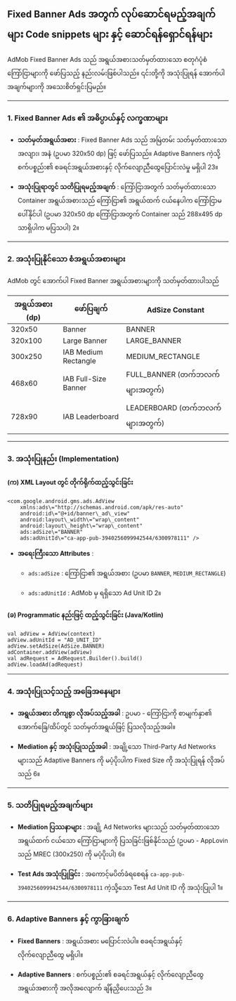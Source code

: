 ## Fixed Banner Ads အတွက် လုပ်ဆောင်ရမည့်အချက်များ Code snippets များ နှင့် ဆောင်ရန်ရှောင်ရန်များ

AdMob Fixed Banner Ads သည် အရွယ်အစားသတ်မှတ်ထားသော စတုဂံပုံစံ ကြော်ငြာများကို ဖော်ပြသည့် နည်းလမ်းဖြစ်ပါသည်။ ၎င်းတို့ကို အသုံးပြုရန် အောက်ပါအချက်များကို အသေးစိတ်ရှင်းပြမည်။

* * *

### 1\. **Fixed Banner Ads ၏ အဓိပ္ပာယ်နှင့် လက္ခဏာများ**

-   **သတ်မှတ်အရွယ်အစား** : Fixed Banner Ads သည် အမြဲတမ်း သတ်မှတ်ထားသော အလျား၊ အနံ (ဥပမာ 320x50 dp) ဖြင့် ဖော်ပြသည်။ Adaptive Banners ကဲ့သို့ စက်ပစ္စည်း၏ စခရင်အရွယ်အစားနှင့် လိုက်လျောညီထွေပြောင်းလဲမှု မရှိပါ 23။
    
-   **အသုံးပြုရာတွင် သတိပြုရမည့်အချက်** : ကြော်ငြာအတွက် သတ်မှတ်ထားသော Container အရွယ်အစားသည် ကြော်ငြာ၏ အရွယ်ထက် ငယ်နေပါက ကြော်ငြာမပေါ်နိုင်ပါ (ဥပမာ 320x50 dp ကြော်ငြာအတွက် Container သည် 288x495 dp သာရှိပါက မပြသပါ) 2။
    

* * *

### 2\. **အသုံးပြုနိုင်သော စံအရွယ်အစားများ**

AdMob တွင် အောက်ပါ Fixed Banner အရွယ်အစားများကို သတ်မှတ်ထားပါသည် 

| အရွယ်အစား (dp) | ဖော်ပြချက် | AdSize Constant |
| ------ | --- | ----- |
| 320x50    | Banner   | 	BANNER    |
| 320x100      | Large Banner   | LARGE_BANNER     |
| 300x250    | IAB Medium Rectangle  | MEDIUM_RECTANGLE     |
| 468x60     | IAB Full-Size Banner  | FULL_BANNER (တက်ဘလက်များအတွက်)     |
| 728x90    | IAB Leaderboard  | LEADERBOARD (တက်ဘလက်များအတွက်)   |

* * *

### 3\. **အသုံးပြုနည်း (Implementation)**

#### (က) XML Layout တွင် တိုက်ရိုက်ထည့်သွင်းခြင်း
```
<com.google.android.gms.ads.AdView
    xmlns:ads\="http://schemas.android.com/apk/res-auto"
    android:id\="@+id/banner\_ad\_view"
    android:layout\_width\="wrap\_content"
    android:layout\_height\="wrap\_content"
    ads:adSize\="BANNER"
    ads:adUnitId\="ca-app-pub-3940256099942544/6300978111" />
```

-   **အရေးကြီးသော Attributes** :
    
    -   `ads:adSize` : ကြော်ငြာ၏ အရွယ်အစား (ဥပမာ `BANNER`, `MEDIUM_RECTANGLE`)
        
    -   `ads:adUnitId` : AdMob မှ ရရှိသော Ad Unit ID 2။
        

#### (ခ) Programmatic နည်းဖြင့် ထည့်သွင်းခြင်း (Java/Kotlin)

```
val adView = AdView(context)
adView.adUnitId = "AD_UNIT_ID"
adView.setAdSize(AdSize.BANNER)
adContainer.addView(adView)
val adRequest = AdRequest.Builder().build()
adView.loadAd(adRequest)
```

* * *

### 4\. **အသုံးပြုသင့်သည့် အခြေအနေများ**

-   **အရွယ်အစား တိကျစွာ လိုအပ်သည့်အခါ** : ဥပမာ - ကြော်ငြာကို စာမျက်နှာ၏ အောက်ခြေ/ထိပ်တွင် သတ်မှတ်အရွယ်ဖြင့် ပြသလိုသည့်အခါ။
    
-   **Mediation နှင့် အသုံးပြုသည့်အခါ** : အချို့သော Third-Party Ad Networks များသည် Adaptive Banners ကို မပံ့ပိုးပါက Fixed Size ကို အသုံးပြုရန် လိုအပ်သည် 6။
    

* * *

### 5\. **သတိပြုရမည့်အချက်များ**

-   **Mediation ပြဿနာများ** : အချို့ Ad Networks များသည် သတ်မှတ်ထားသော အရွယ်ထက် ငယ်သော ကြော်ငြာများကို ပြသခြင်းဖြစ်နိုင်သည် (ဥပမာ - AppLovin သည် MREC (300x250) ကို မပံ့ပိုးပါ) 6။
    
-   **Test Ads အသုံးပြုခြင်း** : အကောင့်မပိတ်ခံရစေရန် `ca-app-pub-3940256099942544/6300978111` ကဲ့သို့သော Test Ad Unit ID ကို အသုံးပြုပါ 1။
    

* * *

### 6\. **Adaptive Banners နှင့် ကွာခြားချက်**

-   **Fixed Banners** : အရွယ်အစား မပြောင်းလဲပါ။ စခရင်အရွယ်နှင့် လိုက်လျောညီထွေ မရှိပါ။
    
-   **Adaptive Banners** : စက်ပစ္စည်း၏ စခရင်အရွယ်နှင့် လိုက်လျောညီထွေ အရွယ်အစားကို အလိုအလျောက် ချိန်ညှိပေးသည် 3။
    

